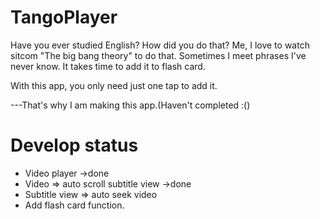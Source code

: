 # TangoPlayer
Have you ever studied English?
How did you do that?
Me, I love to watch sitcom "The big bang theory" to do that.
Sometimes I meet phrases I've never know.
It takes time to add it to flash card.

With this app, you only need just one tap to add it.

---That's why I am making this app.(Haven't completed :()

# Develop status
- Video player ->done
- Video => auto scroll subtitle view ->done
- Subtitle view => auto seek video
- Add flash card function.
